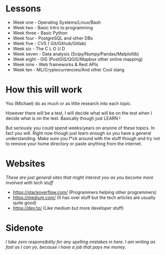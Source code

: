 # Lessons
* Week one - Operating Systems/Linux/Bash
* Week two - Basic Intro to programming
* Week three - Basic Python
* Week four - PostgreSQL and other DBs
* Week five - CVS ( Git/Github/Gitlab)
* Week six - The C L O U D
* Week seven - Data analysis (Scipy/Numpy/Pandas/Matplotlib)
* Week eight - GIS (PostGIS/QGIS/Mapbox other online mapping)
* Week nine - Web frameworks & Rest APIs
* Week ten - ML/Cryptocurrencies/And other Cool slang

# How this will work
You (Michael) do as much or as little research into each topic.

However there will be a test, I will decide what will be on the test when I decide what is on the test.
Basically though just LEARN ! 

But seriously you could spend weeks/years on anyone of these topics. In fact you will. Right now though just learn enough so you have a general understanding. Make sure you f*ck around with the stuff though and try not to remove your home directory or paste anything from the internet.

# Websites
*These are just general sites that might interest you as you become more involved with tech stuff*
- https://stackoverflow.com/ (Programmers helping other programmers)
- https://medium.com/ (It has over stuff but the tech articles are usually quite good)
- https://dev.to/ (Like medium but more developer stuff)

# Sidenote
_I take zero responsibility for any spelling mistakes in here. I am writing as fast as I can yo, because I have a job that pays me money._
